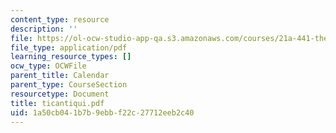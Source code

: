 ```yaml
---
content_type: resource
description: ''
file: https://ol-ocw-studio-app-qa.s3.amazonaws.com/courses/21a-441-the-conquest-of-america-spring-2004/1a50cb041b7b9ebbf22c27712eeb2c40_ticantiqui.pdf
file_type: application/pdf
learning_resource_types: []
ocw_type: OCWFile
parent_title: Calendar
parent_type: CourseSection
resourcetype: Document
title: ticantiqui.pdf
uid: 1a50cb04-1b7b-9ebb-f22c-27712eeb2c40
---
```

